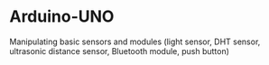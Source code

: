 # Arduino-UNO
Manipulating basic sensors and modules (light sensor, DHT sensor, ultrasonic distance sensor, Bluetooth module, push button) 

